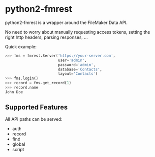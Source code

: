 # python2-fmrest

python2-fmrest is a wrapper around the FileMaker Data API.

No need to worry about manually requesting access tokens, setting the right http headers, parsing responses, ...

Quick example:

```python
>>> fms = fmrest.Server('https://your-server.com',
                        user='admin',
                        password='admin',
                        database='Contacts',
                        layout='Contacts')
>>> fms.login()
>>> record = fms.get_record(1)
>>> record.name
John Doe
```

## Supported Features

All API paths can be served:

- auth
- record
- find
- global
- script

